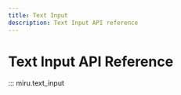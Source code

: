 ```yaml
---
title: Text Input
description: Text Input API reference
---
```


# Text Input API Reference

::: miru.text_input
